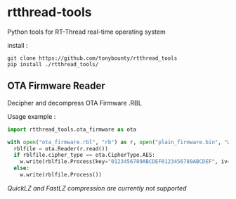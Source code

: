 # rtthread-tools

Python tools for RT-Thread real-time operating system

install :
```
git clone https://github.com/tonybounty/rtthread_tools
pip install ./rtthread_tools/
```

## OTA Firmware Reader

Decipher and decompress OTA Firmware .RBL

Usage example :
```python
import rtthread_tools.ota_firmware as ota

with open("ota_firmware.rbl", "rb") as r, open("plain_firmware.bin", "wb") as w:
  rblfile = ota.Reader(r.read())
  if rblfile.cipher_type == ota.CipherType.AES:
    w.write(rblfile.Process(key="0123456789ABCDEF0123456789ABCDEF", iv="0123456789ABCDEF"))
  else:
    w.write(rblfile.Process())

```

_QuickLZ and FastLZ compression are currently not supported_
